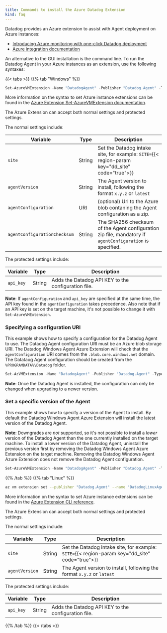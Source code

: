 ```yaml
---
title: Commands to install the Azure Datadog Extension
kind: faq
---
```


Datadog provides an Azure extension to assist with Agent deployment on Azure instances:

* [Introducing Azure monitoring with one-click Datadog deployment][1]
* [Azure integration documentation][2]

An alternative to the GUI installation is the command line.
To run the Datadog Agent in your Azure instances as an extension, use the following syntaxes:

{{< tabs >}}
{{% tab "Windows" %}}

```powershell
Set-AzureVMExtension -Name "DatadogAgent" -Publisher "Datadog.Agent" -Type "DatadogWindowsAgent" -TypeHandlerVersion "5.0" -Settings @{"site" = "datadoghq.com"; "agentVersion" = "latest"} -ProtectedSettings @{"api_key" = "<YOUR_DATADOG_API_KEY>"} -DisableAutoUpgradeMinorVersion
```
More information on the syntax to set Azure instance extensions can be found in the [Azure Extension Set-AzureVMExtension documentation][1].

The Azure Extension can accept both normal settings and protected settings.

The normal settings include:

| Variable | Type | Description  |
|----------|------|--------------|
| `site` | String | Set the Datadog intake site, for example: `SITE=`{{< region-param key="dd_site" code="true">}} |
| `agentVersion` | String | The Agent version to install, following the format `x.y.z` or `latest` |
| `agentConfiguration` | URI | (optional) Url to the Azure blob contaning the Agent configuration as a zip. |
| `agentConfigurationChecksum` | String | The SHA256 checksum of the Agent configuration zip file, mandatory if `agentConfiguration` is specified. |

The protected settings include:

| Variable | Type | Description  |
|----------|------|--------------|
| `api_key`| String | Adds the Datadog API KEY to the configuration file. |

**Note**: If `agentConfiguration` and `api_key` are specified at the same time, the API key found in the `agentConfiguration` takes precedence. Also note that if an API key is set on the target machine, it's not possible to change it with `Set-AzureVMExtension`.

### Specifying a configuration URI
This example shows how to specify a configuration for the Datadog Agent to use.
The Datadog Agent configuration URI must be an Azure blob storage URI.
The Datadog Windows Agent Azure Extension will check that the `agentConfiguration` URI comes from the `.blob.core.windows.net` domain.
The Datataog Agent configuration should be created from the `%PROGRAMDATA%\Datadog` folder.

```powershell
Set-AzVMExtension -Name "DatadogAgent" -Publisher "Datadog.Agent" -Type "DatadogWindowsAgent" -TypeHandlerVersion "5.0" -Settings @{"site" = "datadoghq.com"; "agentConfiguration" = "https://<CONFIGURATION_BLOB>.blob.core.windows.net/<YOUR_DATADOG_API_KEY>.zip"; "agentConfigurationCheckSum" = "9AB6ADCEF012305B32EBDE3A7022F1420C09825D889D3CE11FB8550856D7A474"} -DisableAutoUpgradeMinorVersion
```

**Note**: Once the Datadog Agent is installed, the configuration can only be changed when upgrading to a newer version.

### Set a specific version of the Agent
This example shows how to specify a version of the Agent to install. By default the Datadog Windows Agent Azure Extension will install the latest version of the Datadog Agent.

**Note**: Downgrades are *not* supported, so it's not possible to install a *lower* version of the Datadog Agent than the one currently installed on the target machine. To install a lower version of the Datadog Agent, uninstall the previous version first by removing the Datadog Windows Agent Azure Extension on the target machine. Removing the Datadog Windows Agent Azure Extension does not remove the Datadog Agent configuration.

```powershell
Set-AzureVMExtension -Name "DatadogAgent" -Publisher "Datadog.Agent" -Type "DatadogWindowsAgent" -TypeHandlerVersion "5.0" -Settings @{"site" = "datadoghq.com"; "agentVersion" = "7.39.0"} -ProtectedSettings @{"api_key" = "<YOUR_DATADOG_API_KEY>"} -DisableAutoUpgradeMinorVersion
```

[1]: https://learn.microsoft.com/en-us/powershell/module/az.compute/set-azvmextension
{{% /tab %}}
{{% tab "Linux" %}}

```bash
az vm extension set --publisher "Datadog.Agent" --name "DatadogLinuxAgent" --version 5.0 --settings '{"site":"datadoghq.com", "agentVersion":"7.39.0"}' --protected-settings '{"api_key":"<YOUR_DATADOG_API_KEY>"}' --no-auto-upgrade-minor-version
```
More information on the syntax to set Azure instance extensions can be found in the [Azure Extension CLI reference][1].

The Azure Extension can accept both normal settings and protected settings.

The normal settings include:

| Variable | Type | Description  |
|----------|------|--------------|
| `site` | String | Set the Datadog intake site, for example: `SITE=`{{< region-param key="dd_site" code="true">}} |
| `agentVersion` | String | The Agent version to install, following the format `x.y.z` or `latest` |

The protected settings include:

| Variable | Type | Description  |
|----------|------|--------------|
| `api_key`| String | Adds the Datadog API KEY to the configuration file. |


[1]: https://learn.microsoft.com/en-us/cli/azure/vm/extension

{{% /tab %}}
{{< /tabs >}}

[1]: https://www.datadoghq.com/blog/introducing-azure-monitoring-with-one-click-datadog-deployment
[2]: /integrations/azure/#deploy-agents